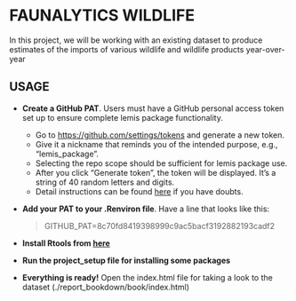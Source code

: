# FAUNALYTICS WILDLIFE
In this project, we will be working with an existing dataset to produce estimates of the imports of various wildlife and wildlife products year-over-year

## USAGE

- **Create a GitHub PAT**. Users must have a GitHub personal access token set up to ensure complete lemis package functionality. 
  - Go to https://github.com/settings/tokens and generate a new token. 
  - Give it a nickname that reminds you of the intended purpose, e.g., “lemis_package”. 
  - Selecting the repo scope should be sufficient for lemis package use.
  - After you click “Generate token”, the token will be displayed. It’s a string of 40 random letters and digits.
  - Detail instructions can be found [here](https://happygitwithr.com/github-pat.html#step-by-step) if you have doubts. 
  
 - **Add your PAT to your .Renviron file**. Have a line that looks like this:
    > GITHUB_PAT=8c70fd8419398999c9ac5bacf3192882193cadf2
    
 - **Install Rtools from [here](https://cran.r-project.org/bin/windows/Rtools/)**
  
 - **Run the project_setup file for installing some packages**
 - **Everything is ready!** Open the index.html file for taking a look to the dataset (./report_bookdown/book/index.html)


